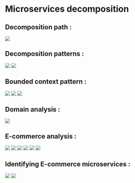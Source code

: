 # Microservices decomposition

## Decomposition path :

![](m_path.png)

## Decomposition patterns :

![](m_pattern_0.png)
![](m_pattern_1.png)

## Bounded context pattern :

![](m_boundedcontext_0.png)
![](m_boundedcontext_1.png)
![](m_boundedcontext_2.png)

## Domain analysis :

![](m_domain_analysis.png)

## E-commerce analysis :

![](m_ecommerce_domain_analysis_0.png)
![](m_ecommerce_domain_analysis_1.png)
![](m_ecommerce_domain_analysis_2.png)
![](m_ecommerce_domain_analysis_3.png)
![](m_ecommerce_domain_analysis_4.png)
![](m_ecommerce_domain_analysis_5.png)

## Identifying E-commerce microservices  :

![](m_identify_0.png)
![](m_identify_1.png)


